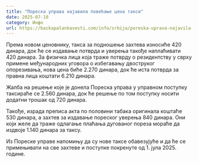 ```yaml
---
title: "Пореска управа најавила повећање цена такси"
date: 2025-07-10
category: Инфо
url: https://backapalankavesti.com/info/srbija/poreska-uprava-najavila-povecanje-cena-taksi1/
---
```


Према новом ценовнику, такса за подношење захтева износиће 420 динара, док ће се издавање потврда и уверења такође наплаћивати 420 динара. За физичка лица која траже потврду о резидентству у сврху примене међународних уговора о избегавању двоструког опорезивања, нова цена биће 2.270 динара, док ће иста потврда за правна лица коштати 6.210 динара.

Жалба на решење које је донела Пореска управа у управном поступку таксираће се 2.560 динара, док ће решење по том поступку носити додатни трошак од 720 динара.

Такође, израда преписа акта по половини табака оригинала коштаће 530 динара, а захтев за издавање пореског уверења 840 динара. Они који желе да траже одлагање плаћања дугованог пореза мораће да издвоје 1.140 динара за таксу.

Из Пореске управе напомињу да су нове таксе обавезујуће и да ће се примењивати на све захтеве и поступке покренуте од 1. јула 2025. године.
